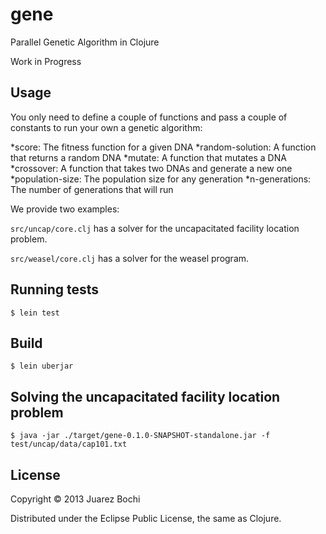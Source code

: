 # gene

Parallel Genetic Algorithm in Clojure

Work in Progress

## Usage

You only need to define a couple of functions and pass a couple of constants to run your own a genetic algorithm:

*score: The fitness function for a given DNA
*random-solution: A function that returns a random DNA
*mutate: A function that mutates a DNA
*crossover: A function that takes two DNAs and generate a new one
*population-size: The population size for any generation
*n-generations: The number of generations that will run

We provide two examples:

`src/uncap/core.clj` has a solver for the uncapacitated facility location problem.

`src/weasel/core.clj` has a solver for the weasel program.

## Running tests

    $ lein test

## Build

    $ lein uberjar

## Solving the uncapacitated facility location problem

    $ java -jar ./target/gene-0.1.0-SNAPSHOT-standalone.jar -f test/uncap/data/cap101.txt

## License

Copyright © 2013 Juarez Bochi

Distributed under the Eclipse Public License, the same as Clojure.
